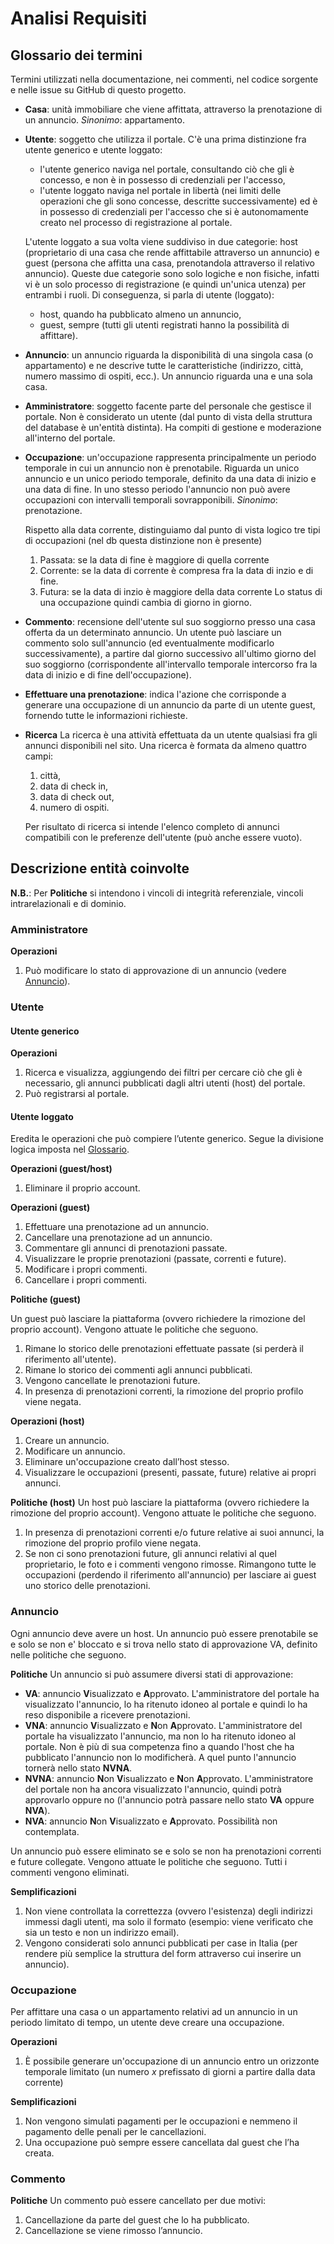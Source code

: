 # Analisi Requisiti
## Glossario dei termini
Termini utilizzati nella documentazione, nei commenti, nel codice sorgente e nelle issue su GitHub di questo progetto.
- **Casa**: unità immobiliare che viene affittata, attraverso la prenotazione di un annuncio. _Sinonimo_: appartamento.
- **Utente**: soggetto che utilizza il portale. C'è una prima distinzione fra utente generico e utente loggato:
    - l'utente generico naviga nel portale, consultando ciò che gli è concesso, e non è in possesso di credenziali per l'accesso,
    - l'utente loggato naviga nel portale in libertà (nei limiti delle operazioni che gli sono concesse, descritte successivamente) ed è in possesso di credenziali per l'accesso che si è autonomamente creato nel processo di registrazione al portale.
    
    L'utente loggato a sua volta viene suddiviso in due categorie: host (proprietario di una casa che rende affittabile attraverso un annuncio) e guest (persona che affitta una casa, prenotandola attraverso il relativo annuncio). Queste due categorie sono solo logiche e non fisiche, infatti vi è un solo processo di registrazione (e quindi un'unica utenza) per entrambi i ruoli.
    Di conseguenza, si parla di utente (loggato):
    - host, quando ha pubblicato almeno un annuncio,
    - guest, sempre (tutti gli utenti registrati hanno la possibilità di affittare).

- **Annuncio**: un annuncio riguarda la disponibilità di una singola casa (o appartamento) e ne descrive tutte le caratteristiche (indirizzo, città, numero massimo di ospiti, ecc.). Un annuncio riguarda una e una sola casa.
- **Amministratore**: soggetto facente parte del personale che gestisce il portale. Non è considerato un utente (dal punto di vista della struttura del database è un'entità distinta). Ha compiti di gestione e moderazione all'interno del portale.
- **Occupazione**: un'occupazione rappresenta principalmente un periodo temporale in cui un annuncio non è prenotabile. Riguarda un unico annuncio e un unico periodo temporale, definito da una data di inizio e una data di fine. In uno stesso periodo l'annuncio non può avere occupazioni con intervalli temporali sovrapponibili. _Sinonimo_: prenotazione.

    Rispetto alla data corrente, distinguiamo dal punto di vista logico tre tipi di occupazioni (nel db questa distinzione non è presente)
    1. Passata: se la data di fine è maggiore di quella corrente
    2. Corrente: se la data di corrente è compresa fra la data di inzio e di fine.
    3. Futura: se la data di inzio è maggiore della data corrente
    Lo status di una occupazione quindi cambia di giorno in giorno. 
- **Commento**: recensione dell'utente sul suo soggiorno presso una casa offerta da un determinato annuncio. Un utente può lasciare un commento solo sull'annuncio (ed eventualmente modificarlo successivamente), a partire dal giorno successivo all'ultimo giorno del suo soggiorno (corrispondente all'intervallo temporale intercorso fra la data di inizio e di fine dell'occupazione).
- **Effettuare una prenotazione**: indica l'azione che corrisponde a generare una occupazione di un annuncio da parte di un utente guest, fornendo tutte le informazioni richieste.
- **Ricerca**
La ricerca è una attività effettuata da un utente qualsiasi fra gli annunci disponibili nel sito. Una ricerca è formata da almeno quattro campi:
    1. città,
    2. data di check in,
    3. data di check out,
    4. numero di ospiti.
    
    Per risultato di ricerca si intende l'elenco completo di annunci compatibili con le preferenze dell'utente (può anche essere vuoto).

## Descrizione entità coinvolte
**N.B.**: Per **Politiche** si intendono i vincoli di integrità referenziale, vincoli intrarelazionali e di dominio.
### Amministratore
**Operazioni**
1. Può modificare lo stato di approvazione di un annuncio (vedere [Annuncio](###Annuncio)).

### Utente
#### Utente generico

**Operazioni**
1. Ricerca e visualizza, aggiungendo dei filtri per cercare ciò che gli è necessario, gli annunci pubblicati dagli altri utenti (host) del portale. 
2. Può registrarsi al portale.

#### Utente loggato
Eredita le operazioni che può compiere l’utente generico. Segue la divisione logica imposta nel [Glossario](##Glossario).

**Operazioni (guest/host)**
1. Eliminare il proprio account.

**Operazioni (guest)**
1. Effettuare una prenotazione ad un annuncio.
2. Cancellare una prenotazione ad un annuncio.
3. Commentare gli annunci di prenotazioni passate.
4. Visualizzare le proprie prenotazioni (passate, correnti e future). 
5. Modificare i propri commenti.
6. Cancellare i propri commenti.

**Politiche (guest)**

Un guest può lasciare la piattaforma (ovvero richiedere la rimozione del proprio account). Vengono attuate le politiche che seguono.
1. Rimane lo storico delle prenotazioni effettuate passate (si perderà il riferimento all'utente).
2. Rimane lo storico dei commenti agli annunci pubblicati.
3. Vengono cancellate le prenotazioni future.
4. In presenza di prenotazioni correnti, la rimozione del proprio profilo viene negata.

**Operazioni (host)**
1. Creare un annuncio.
2. Modificare un annuncio.
3. Eliminare un'occupazione creato dall’host stesso.
4. Visualizzare le occupazioni (presenti, passate, future) relative ai propri annunci.

**Politiche (host)**
Un host può lasciare la piattaforma (ovvero richiedere la rimozione del proprio account). Vengono attuate le politiche che seguono.
1. In presenza di prenotazioni correnti e/o future relative ai suoi annunci, la rimozione del proprio profilo viene negata.
2. Se non ci sono prenotazioni future, gli annunci relativi al quel proprietario, le foto e i commenti vengono rimosse. Rimangono tutte le occupazioni (perdendo il riferimento all'annuncio) per lasciare ai guest uno storico delle prenotazioni.

### Annuncio
Ogni annuncio deve avere un host. Un annuncio può essere prenotabile se e solo se non e' bloccato e si trova nello stato di approvazione VA, definito nelle politiche che seguono.

**Politiche**
Un annuncio si può assumere diversi stati di approvazione:
- **VA**: annuncio **V**isualizzato e **A**pprovato. L'amministratore del portale ha visualizzato l'annuncio, lo ha ritenuto idoneo al portale e quindi lo ha reso disponibile a ricevere prenotazioni.
- **VNA**: annuncio **V**isualizzato e **N**on **A**pprovato. L'amministratore del portale ha visualizzato l'annuncio, ma non lo ha ritenuto idoneo al portale. Non è più di sua competenza fino a quando l'host che ha pubblicato l'annuncio non lo modificherà. A quel punto l'annuncio tornerà nello stato **NVNA**.
- **NVNA**: annuncio **N**on **V**isualizzato e **N**on **A**pprovato.
L'amministratore del portale non ha ancora visualizzato l'annuncio, quindi potrà approvarlo oppure no (l'annuncio potrà passare nello stato **VA** oppure **NVA**).
- **NVA**: annuncio **N**on **V**isualizzato e **A**pprovato. Possibilità non contemplata.

Un annuncio può essere eliminato se e solo se non ha prenotazioni correnti e future collegate. Vengono attuate le politiche che seguono. Tutti i commenti vengono eliminati.

**Semplificazioni**
1. Non viene controllata la correttezza (ovvero l'esistenza) degli indirizzi immessi dagli utenti, ma solo il formato (esempio: viene verificato che sia un testo e non un indirizzo email).
2. Vengono considerati solo annunci pubblicati per case in Italia (per rendere più semplice la struttura del form attraverso cui inserire un annuncio).

### Occupazione
Per affittare una casa o un appartamento relativi ad un annuncio in un periodo limitato di tempo, un utente deve creare una occupazione.

**Operazioni**
1. È possibile generare un'occupazione di un annuncio entro un orizzonte temporale limitato (un numero _x_ prefissato di giorni a partire dalla data corrente) 

**Semplificazioni**
1. Non vengono simulati pagamenti per le occupazioni e nemmeno il pagamento delle penali per le cancellazioni.
2. Una occupazione può sempre essere cancellata dal guest che l’ha creata.

### Commento

**Politiche**
Un commento può essere cancellato per due motivi:
1. Cancellazione da parte del guest che lo ha pubblicato.
2. Cancellazione se viene rimosso l’annuncio.